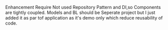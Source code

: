 Enhancement Require
Not used Repository Pattern and DI,so Components are tightly coupled.
Models and BL should be Seperate project but I just added it as par tof application as it's demo only which reduce reusability of code.

